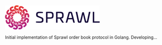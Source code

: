 ![Sprawl Logo](assets/logo.png)

Initial implementation of Sprawl order book protocol in Golang. Developing...
